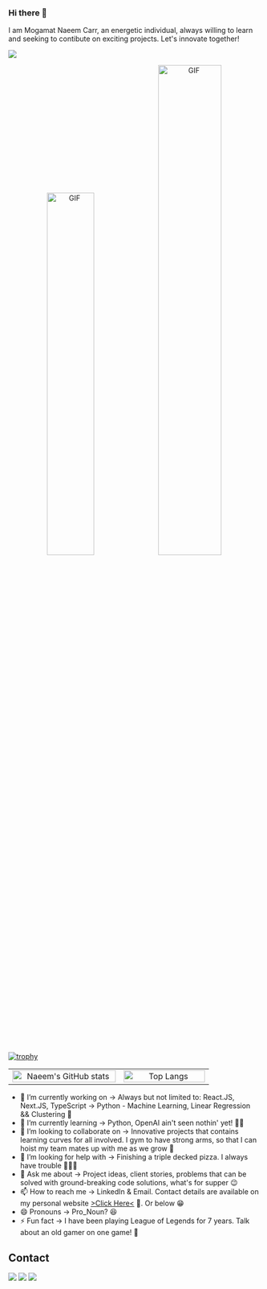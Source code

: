### Hi there 👋

I am Mogamat Naeem Carr, an energetic individual, always willing to learn and seeking to contibute on exciting projects. Let's innovate together!

<!-- Profile Viewer Counter -->

<div align="left">

![](https://komarev.com/ghpvc/?username=naeem2000&color=green&style=for-the-badge)

</div>
  
<!-- Profile Viewer Counter End -->

<!-- GIF -->
<!-- GIF -->
<p align="center">
  <img src="https://media.giphy.com/media/JqmupuTVZYaQX5s094/giphy.gif" alt="GIF" width="43%" />
  <img src="https://media2.giphy.com/media/v1.Y2lkPTc5MGI3NjExZno4cDQ3YW5ycmo3NG1mcTJuZ2JmcDNyZXNvYmo2Y3g3aWszM2R5NiZlcD12MV9pbnRlcm5hbF9naWZfYnlfaWQmY3Q9Zw/QXwtfadqo7wbfmT46H/giphy.gif" alt="GIF" width="50%" />
</p>
<!-- GIF end -->

<!-- GIF end -->

<!-- Trophie Icons -->
[![trophy](https://github-profile-trophy.vercel.app/?username=naeem2000&theme=nord&no-bg=true&no-frame=true)](https://github.com/naeem2000/github-profile-trophy)
<!-- Trophie Icons End -->

<!-- Stats -->
<table>
  <tr>
    <td align="center" width="50%">
      <img src="https://github-readme-stats.vercel.app/api?username=naeem2000&show_icons=true&theme=synthwave" alt="Naeem's GitHub stats" width="100%" />
    </td>
    <td align="center" width="40%">
      <img src="https://github-readme-stats.vercel.app/api/top-langs/?username=naeem2000&layout=compact" alt="Top Langs" width="100%" />
    </td>
  </tr>
</table>


<!-- Stats End -->

- 🔭 I’m currently working on -> Always but not limited to: React.JS, Next.JS, TypeScript -> Python - Machine Learning, Linear Regression && Clustering 🤖
- 🌱 I’m currently learning -> Python, OpenAI ain't seen nothin' yet! 👨‍💻
- 👯 I’m looking to collaborate on -> Innovative projects that contains learning curves for all involved. I gym to have strong arms, so that I can hoist my team mates up with me as we grow 💪
- 🤔 I’m looking for help with -> Finishing a triple decked pizza. I always have trouble 🍕🍕🍕
- 💬 Ask me about -> Project ideas, client stories, problems that can be solved with ground-breaking code solutions, what's for supper 😉
- 📫 How to reach me -> LinkedIn & Email. Contact details are available on my personal website <a href="https://naeemdev.netlify.app/" target="_blank">>Click Here<<a/> 📩. Or below 😁
- 😄 Pronouns -> Pro_Noun? 😆
- ⚡ Fun fact -> I have been playing League of Legends for 7 years. Talk about an old gamer on one game! 👾


<!-- Contact -->
## Contact 
<div> 
  <a href="https://www.linkedin.com/in/mncarr" target="_blank"><img src="https://img.shields.io/badge/-LinkedIn-%230077B5?style=for-the-badge&logo=linkedin&logoColor=white" target="_blank"></a> 
  <a href="https://instagram.com/naeem__carr/" target="_blank"><img src="https://img.shields.io/badge/-Instagram-%23E4405F?style=for-the-badge&logo=instagram&logoColor=white" target="_blank"></a>
  <a href = "mailto: mogamatnaeemcarr@gmail.com"><img src="https://img.shields.io/badge/-Gmail-%23333?style=for-the-badge&logo=gmail&logoColor=white" target="_blank"></a>
 </br>
</br>
